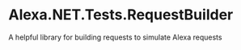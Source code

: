 # Alexa.NET.Tests.RequestBuilder
A helpful library for building requests to simulate Alexa requests
